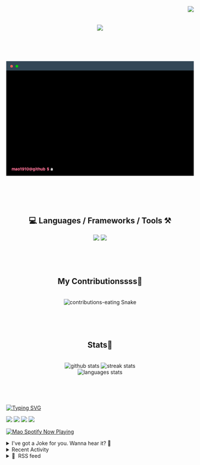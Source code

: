 <!-- VISITOR BADGE -->
<!-- https://github.com/hehuapei/visitor-badge -->

<img align="right" src="https://visitor-badge.laobi.icu/badge?page_id=mao1910.mao1910&left_color=%2379DAF9&right_color=%23FE6E96" />


<!-- TYPING SVG -->
<!-- https://github.com/DenverCoder1/readme-typing-svg -->

<h1 align="center">
    <img src="https://readme-typing-svg.herokuapp.com/?font=Righteous&size=35&center=true&vCenter=true&width=500&height=70&color=FE6E96&font=poppins&duration=5000&lines=Hi+There!+👋;+I'm+Mao!;" />
</h1>

<br/>

<!-- CODE/TERMINAL ABOUT ME -->
<h1 align="center">
<img src="./assets/terminal-5.gif" alt="Terminal" />
</h1>

<br/><br/><br/>


<!-- TECHNOLOGIES LOGOS -->
<!-- https://github.com/tandpfun/skill-icons -->

<h2 align="center">💻 Languages / Frameworks / Tools ⚒️</h2>
<div align="center">
    <img src="https://skillicons.dev/icons?i=javascript,typescript,angular,react,html,css,scss,bootstrap,cs,java,spring" />
    <img src="https://skillicons.dev/icons?i=flutter,firebase,supabase,mysql,git,github,gitlab,vscode,idea,maven,figma" />
</div>

<br/><br/><br/>


<!-- CONTRIBUTIONS SNAKE GAME -->
<!-- https://github.com/Platane/snk -->

<div align="center">
  <h2> My Contributionssss🐍 </h2>
  <br>
  <img alt="contributions-eating Snake" src="https://raw.githubusercontent.com/mao1910/mao1910/output/github-contribution-grid-snake.svg" />

  <!-- Four lines below suggested by Planate for Dark mode-->
  <picture>
  <source media="(prefers-color-scheme: dark)" srcset="github-snake-dark.svg" />
  <source media="(prefers-color-scheme: light)" srcset="github-snake.svg" />
  </picture>
  
  <br/><br/><br/>
</div>


<!-- GITHUB STATS -->
<!-- https://github.com/DenverCoder1/github-readme-streak-stats -->
<!-- https://github.com/anuraghazra/github-readme-stats -->

<!-- https://github-readme-stats-mao1910.vercel.app/ My own Vercel deployment-->

<h2 align="center"> Stats📝 </h2>
  <br>
<div align=center>
  <img width=429 src="https://github-readme-stats-mao1910.vercel.app/api?username=mao1910&count_private=true&show_icons=true&theme=dracula&rank_icon=github&hide=contribs&border_radius=10&border_color=79DAF9" alt="github stats"/>
  <img width=396 src="https://streak-stats.demolab.com/?user=mao1910&count_private=true&theme=dracula&currStreakNum=79DAF9&currStreakLabel=FE6E96&border_radius=10&border=79DAF9" alt="streak stats"/>
  <br/>
  <img src="https://github-readme-stats-mao1910.vercel.app/api/top-langs/?username=mao1910&layout=compact&theme=dracula&border_radius=10&size_weight=0.5&count_weight=0.5&border_color=79DAF9" alt="languages stats" />
</div>

<br/><br/><br/>


<!-- FOOTER -->
<!-- https://github.com/DenverCoder1/readme-typing-svg -->
<!-- https://readme-typing-svg.demolab.com/demo/ -->

<a href="https://git.io/typing-svg"><img src="https://readme-typing-svg.demolab.com?font=Poppins&pause=1000&color=FE6E96&width=535&lines=Thanks+for+dropping+by!;Feel+free+to+check+any+of+the+Socials+below+%F0%9F%91%87;Or+the+Joke+Of+The+Day+if+you're+down+for+a+giggle+%F0%9F%98%9D;Hope+to+see+you+again+%F0%9F%91%8A;Uh%3F+You're+still+here%3F;Well...+I'm+running+out+of+things+to+say...;Tell+you+what%2C+due+to+your+effort+and+perseverance%2C;I+shall+present+you+with+a+short+poem%3A;%22To+code%2C+or+not+to+code%2C+that+is+the+question%3A;Whether+'tis+nobler+in+the+IDE+to+debug;The+errors+and+issues+of+outrageous+software%2C;Or+to+take+up+the+keyboard+against+a+sea+of+bugs;And+by+coding%2C+end+them.%22;by+William+Shakespeare%2C+probably.+;Pretty+sure+that's+Hamlet's.;Alrighty%2C+this+has+been+fun.;But+I'll+restart+the+loop+now...+see+ya+soon!" alt="Typing SVG" /></a>


<!--  SOCIAL NETWORS -->
<!-- https://github.com/alexandresanlim/Badges4-README.md-Profile -->

  <div> 
    <a href="https://www.linkedin.com/" target="_blank"><img src="https://img.shields.io/badge/-LinkedIn-%230077B5?style=for-the-badge&logo=linkedin&logoColor=white" target="_blank"></a> <!-- ADD LINKEDIN PROFILE -->
    <a href = "https://www.google.com"><img src="https://img.shields.io/badge/Portfolio-4285F4?style=for-the-badge&logo=Google-chrome&logoColor=white" target="_blank"></a> <!-- ADD PORTFOLIO WEBSITE -->
    <a href="https://discord.gg" target="_blank"><img src="https://img.shields.io/badge/Discord-7289DA?style=for-the-badge&logo=discord&logoColor=white" target="_blank"></a> <!-- ADD DISCORD -->
    <a href = "mao1910dev@gmail.com"><img src="https://img.shields.io/badge/Gmail-D14836?style=for-the-badge&logo=gmail&logoColor=white" target="_blank"></a>
  </div>


<!-- SPOTIFY PLAYING-->
<!-- https://github.com/novatorem/novatorem -->

<!-- https://spotify-now-playing-novatorem-git-main-mao1910.vercel.app/ My own Vercel deployment-->

[<img width=438px src="https://spotify-now-playing-git-main-mao1910.vercel.app//api/spotify/?border_color=FE6E96" alt="Mao Spotify Now Playing" />](https://open.spotify.com/user/31542et242zglhf42ydrtqgvuvde)


<!-- JOKE OF THE DAY -->
<details>
<summary>I've got a Joke for you. Wanna hear it? 🙈</summary>

<br/>

 <tr>
 <td style="padding-top:4px"><img src = "https://readme-jokes-git-master-mao1910.vercel.app/api?&theme=dracula"></td>
 </tr>

</details>


<!-- ACTIVITY -->
<!-- https://github.com/jamesgeorge007/github-activity-readme -->
<!-- This SECTION is currently not working -->
<details>
<summary>Recent Activity</summary>

<br/>
<!-- START_SECTION:activity -->
<!--END_SECTION:activity-->

</details>


<!-- RSS FEED -->
<!-- https://github.com/gautamkrishnar/blog-post-workflow -->
<details>
<summary>📕 &nbsp;RSS feed</summary>

<br/>

<!-- BLOG-POST-LIST:START -->
 #### - [OLD PROJECTS](https://dev.to/mtendekuyokwa19/old-projects-1a6n) 
 <details><summary>Article</summary> <p>I see alot of projects on peoples githubs when they were just starting out as devs and they still have alot of bugs. I think if a person made a project while starting up i think its best to come back and fix the bugs rather than just leaving them.</p>

<p>I think it shows how you use knowledge after acquiring it<br>
This saturday I fixed my landing page <a href="https://github.com/Mtendekuyokwa19/AfricaLandingpage">https://github.com/Mtendekuyokwa19/AfricaLandingpage</a><br>
<a href="https://startupsafrica.netlify.app/">https://startupsafrica.netlify.app/</a></p>

 </details> 
 <hr /> 

 #### - [Resumo: Como ser um programador melhor](https://dev.to/ericarodrigs/resumo-como-ser-um-programador-melhor-1386) 
 <details><summary>Article</summary> <p><a href="https://res.cloudinary.com/practicaldev/image/fetch/s--zalvk_44--/c_limit%2Cf_auto%2Cfl_progressive%2Cq_auto%2Cw_800/https://dev-to-uploads.s3.amazonaws.com/uploads/articles/cfpb51ibdxs36gpc8atn.jpg" class="article-body-image-wrapper"><img src="https://res.cloudinary.com/practicaldev/image/fetch/s--zalvk_44--/c_limit%2Cf_auto%2Cfl_progressive%2Cq_auto%2Cw_800/https://dev-to-uploads.s3.amazonaws.com/uploads/articles/cfpb51ibdxs36gpc8atn.jpg" alt="Título e capítulos do livro" width="800" height="388"></a><br>
Já na introducao do livro o autor fala sobre quem deve ler o livro. Nesse trecho ele menciona que todos os programadores independente de seu nível fariam bom proveito dos pensamentos contidos no livro, porém eu não coloquei muita fé no começo. Os primeiros capítulos são bastante técnicos e eu ainda tava pegando o ritmo da leitura então estava achando avançado demais para mim. </p>

<p>Entretanto ao concluir a leitura eu mudei totalmente de ideia. Na minha opinião a leitura desse livro é indicada para a maioria das pessoas independente da área. Obviamente vão ter alguns termos e situações que não fazem sentido se você não é da área da tecnologia, mas em boa parte do livro ele entrega reflexões poderosas sobre nossa postura como profissional em geral, e até mesmo como seres humanos que se relacionam em diferentes aspectos.</p>

<p>O livro é dividido em cinco parte, onde cada uma trata sobre temas específicos. Durante todos os capítulos nos deparamos com perguntas e reflexões que nos levam a pensar em situações reais que se aplicam ao descrito no livro e também é destacado uma seção de ponto chave que funciona para fixar bem determinada ideia. </p>

<p>Na primeira parte, você.escreve(código), são abordados temas essenciais, como se fossem uma série de mandamentos da programação, que representam a base de um bom código. Nesse momento do livro encontramos alguns conselhos como: escreva menos código, remova códigos desnecessários, não ignore erros, espere pelo inesperado e realize testes. </p>

<p>Na segunda parte, a prática leva à perfeição, podemos ver alguns conceitos mais aprofundados da programação em geral e não do código propriamente dito. São tratados tópicos como a importância do controle de versão é como essa ferramenta pode ser sua aliada no desenvolvimento de aplicações, reutilização de trechos de código ou design através de práticas de componentização e a importância de manter a simplicidade no código para que pessoas de diferentes níveis e conhecimentos consigam ler e entender nosso trabalho. </p>

<p>A parte três, envolvendo-se pessoalmente, acredito que é a que mais me tocou, pois nesse momento o autor atinge um nível que é mais difícil de ser abordado nessa área. Trata sobre aspectos e características comportamentais que são imprescindíveis para um bom relacionamento interpessoal e para sucesso em trabalho em equipe. Nesses capítulos o autor conversa diretamente com o leitor, aconselhando como se estivesse em uma conversa informal, conversando sobre os benefícios de amar o aprendizado, apreciar o desafio, evitar o comodismo, além de trazer reflexões profundas sobre o comportamento ético de um programador. </p>

<p>Na quarta parte, conseguir que tudo seja feito, Pete traz algumas ideias sobre o processo necessário para a vida de um projeto até sua liberação para uso, com algumas dicas para que não haja desvios no caminho ou atrasos não planejados. Nesses capítulos percebemos dicas sobre o levantamento de requisitos necessários e sobre qual a real definição de pronto. </p>

<p>Na última parte, uma meta de pessoas, é ressaltada a relevância da comunicação para o sucesso de aplicações. Ninguém trabalha sozinho e precisamos aprender constantemente a melhorar nossas habilidades de lidar com os colegas de profissão. </p>

<p>Realmente após concluir a leitura não é difícil entender porque o livro é tão aclamado pela nossa comunidade. Aborda várias visões e aspectos diferentes e complementares do mundo da programação e só esse motivo já seria suficiente para que alguém que quer melhorar suas habilidades lesse o livro, porém ele ainda vai além. Traz uma leitura leve, traz exemplos práticos, traz quadrinhos com piadas (que muitas vezes não são muito divertidas ou fáceis de entender kkakakakakakaka), conselhos, pontos chaves, situações reais de experiência do autor, enfim, é um bom livro. Leiam!</p>

<p>*** Curiosidade:</p>

<p>A capa do livro traz a imagem de um peixe voador, que eu não sabia da existência e logo depois de terminar o livro fui ver vídeos no YouTube sobre porque achei bem interessante a ideia de um peixe que voa 🤯. Essa espécie de peixe inclusive foi utilizada como modelo para estudo do desenvolvimento de aviões e possui um recorde de 45 segundos de voo.</p>

 </details> 
 <hr /> 

 #### - [get refresh token form google login api](https://dev.to/abdulghaffar/get-refresh-token-form-google-login-api-1k6h) 
 <details><summary>Article</summary> <p>i am using googleAuthSDK library in angular for google login, i receive a complete object returned from google API but a refresh token. can anyone tell me how to get the refresh token?</p>

<p>method i have implemented </p>

<p>1 =&gt; tried access_type: 'offline'</p>

<p>but still haven't received the refresh token in the object</p>

 </details> 
 <hr /> 

 #### - [Python For Seniors (Part 2)](https://dev.to/scofieldidehen/python-for-the-seniors-part-2-275e) 
 <details><summary>Article</summary> <p>Welcome to part 2 of our advanced Python programming guide! The beginner tutorial covered core concepts like syntax, data structures, functions, classes, and modules.</p>

<p><a href="https://blog.learnhub.africa/2023/09/05/python-for-the-blinds-part-1/">Find part 1 here. </a></p>

<p>Now, let's dive deeper into some advanced techniques experienced Python developers use. This guide assumes you already have a strong grasp of Python basics.</p>

<h4>Object-Oriented Design Principles</h4>

<p>Python supports object-oriented programming, allowing developers to organize code into class hierarchies and modeled after real-world entities.</p>

<p>Mastering OOP techniques is key to designing and building robust large-scale applications in Python.</p>

<p>Some key object-oriented design principles:</p>

<ul>
    <li>Encapsulation</li>
</ul>

<p>This involves bundling related attributes and behaviors into individual classes. For example, a Person class would encapsulate properties like name, age, and behaviors like walking and talking.</p>

<p>Encapsulation allows control over the data through well-defined interfaces along with information hiding. Methods act as the interface, while attributes are kept private to hide complexity.</p>

<ul>
    <li>Inheritance</li>
</ul>

<p>Classes can inherit commonly used state and behaviors from parent classes. For example, a Student class can inherit from a base Person class to avoid rewriting duplicated code. The child class only needs to define properties and methods unique to students.</p>

<p>Inheritance enables reuse of code and polymorphism. Subclasses can extend, override, or modify inherited logic as needed.</p>

<ul>
    <li>Abstraction</li>
</ul>

<p>This involves exposing only relevant data/methods through public interfaces while hiding unnecessary implementation details. For example, an abstract class Shape could define an area() method while concrete subclasses Circle, Square implement the actual area calculations.</p>

<p>Abstraction reduces complexity and couples code loosely by separating high-level and low-level logic. Interfaces help maintain abstraction.</p>

<ul>
    <li>Composition</li>
</ul>

<p>This refers to combining objects to model complex behaviors. Rather than rely on inheritance alone, objects can use other objects via composition. For example, a Car class could compose objects like a Wheel or engine rather than directly inheriting their capabilities.</p>

<p>Composition provides flexibility and encapsulation for complex object interactions.</p>

<p>By following these principles, Python programs can implement domain entities and business logic in an organized, object-oriented manner. Let's look at some examples.</p>

<p>We'll model a zoo management system with classes for animals, zookeepers, and enclosures using inheritance, polymorphism, encapsulation, and composition:<br>
</p>

<div class="highlight js-code-highlight">
<pre class="highlight python"><code><span class="c1"># Animal base class
</span>
<span class="k">class</span> <span class="nc">Animal</span><span class="p">:</span>

<span class="k">def</span> <span class="nf">__init__</span><span class="p">(</span><span class="bp">self</span><span class="p">,</span> <span class="n">name</span><span class="p">,</span> <span class="n">species</span><span class="p">):</span>

<span class="bp">self</span><span class="p">.</span><span class="n">name</span> <span class="o">=</span> <span class="n">name</span>

<span class="bp">self</span><span class="p">.</span><span class="n">species</span> <span class="o">=</span> <span class="n">species</span>

<span class="k">def</span> <span class="nf">make_sound</span><span class="p">(</span><span class="bp">self</span><span class="p">):</span>

<span class="k">print</span><span class="p">(</span><span class="sa">f</span><span class="s">"</span><span class="si">{</span><span class="bp">self</span><span class="p">.</span><span class="n">name</span><span class="si">}</span><span class="s"> says Rawwwr!"</span><span class="p">)</span>

<span class="c1"># Inherited child classes
</span>
<span class="k">class</span> <span class="nc">Lion</span><span class="p">(</span><span class="n">Animal</span><span class="p">):</span>

<span class="k">def</span> <span class="nf">make_sound</span><span class="p">(</span><span class="bp">self</span><span class="p">):</span>

<span class="k">print</span><span class="p">(</span><span class="sa">f</span><span class="s">"</span><span class="si">{</span><span class="bp">self</span><span class="p">.</span><span class="n">name</span><span class="si">}</span><span class="s"> says Roar!"</span><span class="p">)</span>

<span class="k">class</span> <span class="nc">Snake</span><span class="p">(</span><span class="n">Animal</span><span class="p">):</span>

<span class="k">def</span> <span class="nf">make_sound</span><span class="p">(</span><span class="bp">self</span><span class="p">):</span>

<span class="k">print</span><span class="p">(</span><span class="sa">f</span><span class="s">"</span><span class="si">{</span><span class="bp">self</span><span class="p">.</span><span class="n">name</span><span class="si">}</span><span class="s"> says Hiss!"</span><span class="p">)</span>

<span class="c1"># Zookeeper class
</span>
<span class="k">class</span> <span class="nc">Zookeeper</span><span class="p">:</span>

<span class="k">def</span> <span class="nf">__init__</span><span class="p">(</span><span class="bp">self</span><span class="p">,</span> <span class="n">name</span><span class="p">):</span>

<span class="bp">self</span><span class="p">.</span><span class="n">name</span> <span class="o">=</span> <span class="n">name</span>

<span class="k">def</span> <span class="nf">feed_animal</span><span class="p">(</span><span class="bp">self</span><span class="p">,</span> <span class="n">animal</span><span class="p">):</span>

<span class="k">print</span><span class="p">(</span><span class="sa">f</span><span class="s">"</span><span class="si">{</span><span class="bp">self</span><span class="p">.</span><span class="n">name</span><span class="si">}</span><span class="s"> is feeding the </span><span class="si">{</span><span class="n">animal</span><span class="p">.</span><span class="n">species</span><span class="si">}</span><span class="s"> named </span><span class="si">{</span><span class="n">animal</span><span class="p">.</span><span class="n">name</span><span class="si">}</span><span class="s">"</span><span class="p">)</span>

<span class="n">animal</span><span class="p">.</span><span class="n">make_sound</span><span class="p">()</span> <span class="c1"># Polymorphism
</span>
<span class="c1"># Enclosure class
</span>
<span class="k">class</span> <span class="nc">Enclosure</span><span class="p">:</span>

<span class="k">def</span> <span class="nf">__init__</span><span class="p">(</span><span class="bp">self</span><span class="p">,</span> <span class="nb">id</span><span class="p">,</span> <span class="n">animals</span><span class="p">):</span>

<span class="bp">self</span><span class="p">.</span><span class="nb">id</span> <span class="o">=</span> <span class="nb">id</span>

<span class="bp">self</span><span class="p">.</span><span class="n">animals</span> <span class="o">=</span> <span class="n">animals</span>

<span class="k">def</span> <span class="nf">add_animal</span><span class="p">(</span><span class="bp">self</span><span class="p">,</span> <span class="n">animal</span><span class="p">):</span>

<span class="bp">self</span><span class="p">.</span><span class="n">animals</span><span class="p">.</span><span class="n">append</span><span class="p">(</span><span class="n">animal</span><span class="p">)</span>

<span class="c1"># Create objects
</span>
<span class="n">leo</span> <span class="o">=</span> <span class="n">Lion</span><span class="p">(</span><span class="s">"Leo"</span><span class="p">,</span> <span class="s">"Lion"</span><span class="p">)</span>

<span class="n">marty</span> <span class="o">=</span> <span class="n">Snake</span><span class="p">(</span><span class="s">"Marty"</span><span class="p">,</span> <span class="s">"Python"</span><span class="p">)</span>

<span class="n">bob</span> <span class="o">=</span> <span class="n">Zookeeper</span><span class="p">(</span><span class="s">"Bob"</span><span class="p">)</span>

<span class="n">snakes_enclosure</span> <span class="o">=</span> <span class="n">Enclosure</span><span class="p">(</span><span class="mi">123</span><span class="p">,</span> <span class="p">[</span><span class="n">marty</span><span class="p">])</span>

<span class="n">bob</span><span class="p">.</span><span class="n">feed_animal</span><span class="p">(</span><span class="n">leo</span><span class="p">)</span>

<span class="n">snakes_enclosure</span><span class="p">.</span><span class="n">add_animal</span><span class="p">(</span><span class="n">leo</span><span class="p">)</span>
</code></pre>

</div>



<p>This demonstrates modeling domain entities with encapsulation, inheritance, polymorphism, and composition. Code reuse is improved, coupling reduced, and abstraction maintained.</p>

<h4>Python Decorators</h4>

<p>Decorators dynamically alter the functionality of a function, method, or class without having to modify the code directly. They essentially wrap the original object and modify its behavior as needed before executing it.</p>

<p>Decorators start with the @ symbol and are placed at the definition. For example:</p>

<p><code>@timer</code></p>

<p><code>def run_long_job(args):</code></p>

<p><code># Function body</code></p>

<p>Here @timer is a decorator that measures how long run_long_job takes to execute.</p>

<p>Let's see how to build this timer decorator:<br>
</p>

<div class="highlight js-code-highlight">
<pre class="highlight python"><code><span class="kn">import</span> <span class="nn">time</span>

<span class="k">def</span> <span class="nf">timer</span><span class="p">(</span><span class="n">func</span><span class="p">):</span>

<span class="c1"># Inner wrapper function
</span>
<span class="k">def</span> <span class="nf">inner</span><span class="p">(</span><span class="o">*</span><span class="n">args</span><span class="p">,</span> <span class="o">**</span><span class="n">kwargs</span><span class="p">):</span>

<span class="n">start</span> <span class="o">=</span> <span class="n">time</span><span class="p">.</span><span class="n">time</span><span class="p">()</span>

<span class="n">result</span> <span class="o">=</span> <span class="n">func</span><span class="p">(</span><span class="o">*</span><span class="n">args</span><span class="p">,</span> <span class="o">**</span><span class="n">kwargs</span><span class="p">)</span>

<span class="n">end</span> <span class="o">=</span> <span class="n">time</span><span class="p">.</span><span class="n">time</span><span class="p">()</span>

<span class="k">print</span><span class="p">(</span><span class="sa">f</span><span class="s">"Execution took </span><span class="si">{</span><span class="n">end</span><span class="o">-</span><span class="n">start</span><span class="si">}</span><span class="s"> seconds"</span><span class="p">)</span>

<span class="k">return</span> <span class="n">result</span>

<span class="c1"># Return inner function
</span>
<span class="k">return</span> <span class="n">inner</span>

<span class="o">@</span><span class="n">timer</span>

<span class="k">def</span> <span class="nf">long_running_job</span><span class="p">(</span><span class="n">n</span><span class="p">):</span>

<span class="k">print</span><span class="p">(</span><span class="s">"Running long job..."</span><span class="p">)</span>

<span class="n">time</span><span class="p">.</span><span class="n">sleep</span><span class="p">(</span><span class="n">n</span><span class="p">)</span>

<span class="k">return</span> <span class="s">"Done!"</span>

<span class="n">long_running_job</span><span class="p">(</span><span class="mi">5</span><span class="p">)</span>

<span class="c1"># Prints execution time
</span></code></pre>

</div>



<p>When decorated, long_running_job behavior is extended with the timer functionality without modifying its code.</p>

<p>Some other example uses cases for Python decorators:</p>

<ul>
    <li>Logging function arguments and results</li>
    <li>Checking permissions or roles before executing functions</li>
    <li>Caching return values to avoid recalculation</li>
    <li>Rate limiting function calls</li>
    <li>Instrumenting code for tracing or profiling</li>
    <li>Validating input data types</li>
</ul>

<p>Decorators supercharge Python with metaprogramming capabilities and expressiveness. They are widely used across frameworks like Flask, Django, etc. Understanding decorators unlocks their powerful capabilities.</p>

<h4>Concurrency in Python</h4>

<p>Concurrency refers to executing multiple tasks simultaneously through parallelization or asynchronous programming. Python supports various concurrency models to improve program efficiency and speed.</p>

<p>Some approaches include:</p>

<ul>
    <li>Threads</li>
</ul>

<p>Threads allow execution of code in parallel within the same interpreter process. The OS schedules thread execution across cores.</p>

<p>For IO-bound tasks, threads improve the utilization of idle time that would otherwise be spent waiting. The threading module supports spawning and synchronizing threads:<br>
</p>

<div class="highlight js-code-highlight">
<pre class="highlight python"><code><span class="kn">from</span> <span class="nn">threading</span> <span class="kn">import</span> <span class="n">Thread</span>

<span class="k">def</span> <span class="nf">io_bound_worker</span><span class="p">():</span>

<span class="c1"># Perform IO intensive work
</span>
<span class="n">threads</span> <span class="o">=</span> <span class="p">[</span><span class="n">Thread</span><span class="p">(</span><span class="n">target</span><span class="o">=</span><span class="n">io_bound_worker</span><span class="p">)</span> <span class="k">for</span> <span class="n">_</span> <span class="ow">in</span> <span class="nb">range</span><span class="p">(</span><span class="mi">8</span><span class="p">)]</span>

<span class="k">for</span> <span class="n">thread</span> <span class="ow">in</span> <span class="n">threads</span><span class="p">:</span>

<span class="n">thread</span><span class="p">.</span><span class="n">start</span><span class="p">()</span>

<span class="c1"># Main thread continues executing
</span>
</code></pre>

</div>



<h4>Multiprocessing</h4>

<p>For CPU-bound tasks, Python's multiprocessing module distributes work across multiple processes. Each CPU core runs a separate Python interpreter, circumventing the GIL limitation.</p>

<p>Processes have higher overhead than threads but enable true parallelism across multiple CPUs:<br>
</p>

<div class="highlight js-code-highlight">
<pre class="highlight python"><code><span class="kn">from</span> <span class="nn">multiprocessing</span> <span class="kn">import</span> <span class="n">Process</span>

<span class="k">def</span> <span class="nf">cpu_bound_worker</span><span class="p">(</span><span class="n">data</span><span class="p">):</span>

<span class="c1"># Perform heavy computations
</span>
<span class="k">if</span> <span class="n">__name__</span> <span class="o">==</span> <span class="s">"__main__"</span><span class="p">:</span>

<span class="n">inputs</span> <span class="o">=</span> <span class="p">[</span><span class="n">large_dataset</span><span class="p">]</span> <span class="o">*</span> <span class="mi">8</span>

<span class="n">processes</span> <span class="o">=</span> <span class="p">[]</span>

<span class="k">for</span> <span class="n">input_data</span> <span class="ow">in</span> <span class="n">inputs</span><span class="p">:</span>

<span class="n">p</span> <span class="o">=</span> <span class="n">Process</span><span class="p">(</span><span class="n">target</span><span class="o">=</span><span class="n">cpu_bound_worker</span><span class="p">,</span> <span class="n">args</span><span class="o">=</span><span class="p">(</span><span class="n">input_data</span><span class="p">,))</span>

<span class="n">processes</span><span class="p">.</span><span class="n">append</span><span class="p">(</span><span class="n">p</span><span class="p">)</span>

<span class="n">p</span><span class="p">.</span><span class="n">start</span><span class="p">()</span>

<span class="c1"># Rest of main process code executes in parallel
</span></code></pre>

</div>



<h4>asyncio</h4>

<p>This module provides infrastructure for writing asynchronous code using async/await syntax. It is well-suited for tasks involving network I/O and concurrency:<br>
</p>

<div class="highlight js-code-highlight">
<pre class="highlight python"><code><span class="kn">import</span> <span class="nn">asyncio</span>

<span class="k">async</span> <span class="k">def</span> <span class="nf">fetch_data</span><span class="p">(</span><span class="n">url</span><span class="p">):</span>

<span class="c1"># Async HTTP request
</span>
<span class="n">response</span> <span class="o">=</span> <span class="k">await</span> <span class="n">aiohttp</span><span class="p">.</span><span class="n">request</span><span class="p">(</span><span class="n">url</span><span class="p">)</span>

<span class="k">return</span> <span class="n">response</span>

<span class="k">async</span> <span class="k">def</span> <span class="nf">main</span><span class="p">():</span>

<span class="n">urls</span> <span class="o">=</span> <span class="p">[</span><span class="n">url1</span><span class="p">,</span> <span class="n">url2</span><span class="p">,</span> <span class="n">url3</span><span class="p">]</span>

<span class="n">tasks</span> <span class="o">=</span> <span class="p">[]</span>

<span class="k">for</span> <span class="n">url</span> <span class="ow">in</span> <span class="n">urls</span><span class="p">:</span>

<span class="n">tasks</span><span class="p">.</span><span class="n">append</span><span class="p">(</span><span class="n">fetch_data</span><span class="p">(</span><span class="n">url</span><span class="p">))</span>

<span class="n">results</span> <span class="o">=</span> <span class="k">await</span> <span class="n">asyncio</span><span class="p">.</span><span class="n">gather</span><span class="p">(</span><span class="o">*</span><span class="n">tasks</span><span class="p">)</span>

<span class="n">asyncio</span><span class="p">.</span><span class="n">run</span><span class="p">(</span><span class="n">main</span><span class="p">())</span>
</code></pre>

</div>



<p>Asyncio helps build highly performant network apps by efficiently handling thousands of concurrent connections.</p>

<h4>concurrent.futures</h4>

<p>This high-level module abstracts thread and process pools for executing callables asynchronously:<br>
</p>

<div class="highlight js-code-highlight">
<pre class="highlight python"><code><span class="k">with</span> <span class="n">concurrent</span><span class="p">.</span><span class="n">futures</span><span class="p">.</span><span class="n">ThreadPoolExecutor</span><span class="p">(</span><span class="n">max_workers</span><span class="o">=</span><span class="mi">5</span><span class="p">)</span> <span class="k">as</span> <span class="n">executor</span><span class="p">:</span>

<span class="n">futures</span> <span class="o">=</span> <span class="p">[</span><span class="n">executor</span><span class="p">.</span><span class="n">submit</span><span class="p">(</span><span class="n">cpu_bound_fn</span><span class="p">,</span> <span class="n">arg</span><span class="p">)</span> <span class="k">for</span> <span class="n">arg</span> <span class="ow">in</span> <span class="n">args</span><span class="p">]</span>

<span class="n">results</span> <span class="o">=</span> <span class="p">[</span><span class="n">f</span><span class="p">.</span><span class="n">result</span><span class="p">()</span> <span class="k">for</span> <span class="n">f</span> <span class="ow">in</span> <span class="n">futures</span><span class="p">]</span>
</code></pre>

</div>



<p>The Future objects provide a clean interface to wait for and retrieve results. The module handles pooling and concurrency under the hood.</p>

<p>These approaches enable Python developers to speed up programs through parallelism, utilize multiple cores, and handle thousands of concurrent connections.</p>

<h4>Metaprogramming with Metaclasses</h4>

<p>While classes in Python enable the creating of multiple objects, metaclasses allow you to customize how the classes themselves are constructed and modified at a meta-level.</p>

<p>Metaclasses intercept class creation and modify the class before it's finalized. For example, automatically registering models in a registry, applying mixins, interfacing with ORMs, etc.</p>

<p>To use a metaclass, define a base type and override <strong>new</strong> and <strong>init</strong> methods:<br>
</p>

<div class="highlight js-code-highlight">
<pre class="highlight python"><code><span class="k">class</span> <span class="nc">RegistryMeta</span><span class="p">(</span><span class="nb">type</span><span class="p">):</span>

<span class="n">registry</span> <span class="o">=</span> <span class="p">{}</span>

<span class="k">def</span> <span class="nf">__new__</span><span class="p">(</span><span class="n">cls</span><span class="p">,</span> <span class="n">name</span><span class="p">,</span> <span class="n">bases</span><span class="p">,</span> <span class="n">attrs</span><span class="p">):</span>

<span class="c1"># Modify attrs
</span>
<span class="n">attrs</span><span class="p">[</span><span class="s">'id'</span><span class="p">]</span> <span class="o">=</span> <span class="nb">len</span><span class="p">(</span><span class="n">RegistryMeta</span><span class="p">.</span><span class="n">registry</span><span class="p">)</span>

<span class="c1"># Build class as normal
</span>
<span class="n">klass</span> <span class="o">=</span> <span class="nb">type</span><span class="p">.</span><span class="n">__new__</span><span class="p">(</span><span class="n">cls</span><span class="p">,</span> <span class="n">name</span><span class="p">,</span> <span class="n">bases</span><span class="p">,</span> <span class="n">attrs</span><span class="p">)</span>

<span class="c1"># Register class
</span>
<span class="n">RegistryMeta</span><span class="p">.</span><span class="n">registry</span><span class="p">[</span><span class="n">klass</span><span class="p">.</span><span class="nb">id</span><span class="p">]</span> <span class="o">=</span> <span class="n">klass</span>

<span class="k">return</span> <span class="n">klass</span>

<span class="k">def</span> <span class="nf">__init__</span><span class="p">(</span><span class="bp">self</span><span class="p">,</span> <span class="n">name</span><span class="p">,</span> <span class="n">bases</span><span class="p">,</span> <span class="n">attrs</span><span class="p">):</span>

<span class="k">print</span><span class="p">(</span><span class="sa">f</span><span class="s">"Initializing </span><span class="si">{</span><span class="n">name</span><span class="si">}</span><span class="s"> class"</span><span class="p">)</span>

<span class="nb">super</span><span class="p">().</span><span class="n">__init__</span><span class="p">(</span><span class="n">name</span><span class="p">,</span> <span class="n">bases</span><span class="p">,</span> <span class="n">attrs</span><span class="p">)</span>

<span class="n">Any</span> <span class="k">class</span> <span class="nc">inheriting</span> <span class="n">this</span> <span class="n">metaclass</span> <span class="n">will</span> <span class="n">be</span> <span class="n">intercepted</span> <span class="ow">and</span> <span class="n">registered</span><span class="p">:</span>

<span class="k">class</span> <span class="nc">Base</span><span class="p">(</span><span class="n">metaclass</span><span class="o">=</span><span class="n">RegistryMeta</span><span class="p">):</span>

<span class="k">pass</span>

<span class="k">class</span> <span class="nc">Person</span><span class="p">(</span><span class="n">Base</span><span class="p">):</span>

<span class="k">pass</span>

<span class="k">print</span><span class="p">(</span><span class="n">RegistryMeta</span><span class="p">.</span><span class="n">registry</span><span class="p">)</span>

<span class="c1"># {0: &amp;lt;class '__main__.Base'&amp;gt;, 1: &amp;lt;class '__main__.Person'&amp;gt;}
</span></code></pre>

</div>



<p>Metaclasses open up powerful metaprogramming capabilities and customization hooks to Python's class construction process.</p>

<h4>Dynamic Attribute Access</h4>

<p>Unlike statically typed languages, Python enables objects to have attributes added dynamically at runtime, beyond those explicitly defined in <strong>init</strong> or elsewhere in the class.</p>

<p>For example:<br>
</p>

<div class="highlight js-code-highlight">
<pre class="highlight python"><code><span class="k">class</span> <span class="nc">Point</span><span class="p">:</span>

<span class="k">def</span> <span class="nf">__init__</span><span class="p">(</span><span class="bp">self</span><span class="p">,</span> <span class="n">x</span><span class="p">,</span> <span class="n">y</span><span class="p">):</span>

<span class="bp">self</span><span class="p">.</span><span class="n">x</span> <span class="o">=</span> <span class="n">x</span>

<span class="bp">self</span><span class="p">.</span><span class="n">y</span> <span class="o">=</span> <span class="n">y</span>

<span class="n">p</span> <span class="o">=</span> <span class="n">Point</span><span class="p">(</span><span class="mi">2</span><span class="p">,</span> <span class="mi">3</span><span class="p">)</span>

<span class="n">p</span><span class="p">.</span><span class="n">z</span> <span class="o">=</span> <span class="mi">5</span> <span class="c1"># New attribute created dynamically
</span>
<span class="k">print</span><span class="p">(</span><span class="n">p</span><span class="p">.</span><span class="n">z</span><span class="p">)</span>

<span class="c1"># Outputs 5
</span></code></pre>

</div>



<p>This dynamic behavior can be useful in certain cases like:</p>

<ul>
    <li>Implementing caching as attributes</li>
    <li>Lazily creating attributes only when accessed</li>
    <li>Proxy or delegate classes that reroute attribute access</li>
    <li>Dynamic mixins that add capabilities to classes</li>
</ul>

<p>However, it can also make code harder to understand and trace since attributes aren't explicitly defined beforehand.</p>

<p>Python supports the <strong>slots</strong> magic method to restrict this behavior. It tells Python only to allow attributes listed there and raise AttributeError for anything else:</p>

<pre><code>class Point:

__slots__ = ['x', 'y']

p = Point(2, 3)

p.z = 5 # AttributeError!</code></pre>

<p>So <strong>slots</strong> prevents surprise behaviors from dynamic attributes.</p>

<h4>Descriptor Protocol</h4>

<p>This advanced protocol provides the underlying mechanics of how attributes like properties and methods work in Python.</p>

<p>Descriptors essentially control attribute access on objects. They are implemented as classes containing <strong>get</strong>, <strong>set</strong> and <strong>delete</strong> methods.</p>

<p>For example, the @property decorator works through descriptors:<br>
</p>

<div class="highlight js-code-highlight">
<pre class="highlight python"><code><span class="k">class</span> <span class="nc">Property</span><span class="p">:</span>

<span class="k">def</span> <span class="nf">__init__</span><span class="p">(</span><span class="bp">self</span><span class="p">,</span> <span class="n">fget</span><span class="p">):</span>

<span class="bp">self</span><span class="p">.</span><span class="n">fget</span> <span class="o">=</span> <span class="n">fget</span>

<span class="k">def</span> <span class="nf">__get__</span><span class="p">(</span><span class="bp">self</span><span class="p">,</span> <span class="n">obj</span><span class="p">,</span> <span class="n">owner</span><span class="p">):</span>

<span class="k">return</span> <span class="bp">self</span><span class="p">.</span><span class="n">fget</span><span class="p">(</span><span class="n">obj</span><span class="p">)</span>

<span class="k">class</span> <span class="nc">Point</span><span class="p">:</span>

<span class="k">def</span> <span class="nf">__init__</span><span class="p">(</span><span class="bp">self</span><span class="p">,</span> <span class="n">x</span><span class="p">):</span>

<span class="bp">self</span><span class="p">.</span><span class="n">x</span> <span class="o">=</span> <span class="n">x</span>

<span class="o">@</span><span class="n">Property</span>

<span class="k">def</span> <span class="nf">y</span><span class="p">(</span><span class="bp">self</span><span class="p">):</span>

<span class="k">return</span> <span class="bp">self</span><span class="p">.</span><span class="n">x</span> <span class="o">*</span> <span class="mi">2</span>

<span class="n">p</span> <span class="o">=</span> <span class="n">Point</span><span class="p">(</span><span class="mi">10</span><span class="p">)</span>

<span class="k">print</span><span class="p">(</span><span class="n">p</span><span class="p">.</span><span class="n">y</span><span class="p">)</span> <span class="c1"># Calls getter internally
</span></code></pre>

</div>



<p>Here, the Property descriptor class implements <strong>get</strong> to call the underlying y method when accessed as an attribute.</p>

<p>Some other examples of descriptors:</p>

<ul>
    <li>@classmethod and @staticmethod to define different method types</li>
    <li>@memoized to cache method return values</li>
    <li>__slots__ to restrict attributes</li>
    <li>ORM frameworks mapping DB rows to Python objects</li>
</ul>

<p>The descriptor protocol is a key ingredient that enables much of Python's magic like @property, class methods, static methods, etc. Mastering descriptors unlocks deeper capabilities.</p>

<h4>Context Managers</h4>

<p>While the with statement provides easy file cleanup logic, Python enables implementing the same pattern for any object through context managers.</p>

<p>For example, acquiring and releasing a lock or database connection:<br>
</p>

<div class="highlight js-code-highlight">
<pre class="highlight python"><code><span class="k">class</span> <span class="nc">Resource</span><span class="p">:</span>

<span class="k">def</span> <span class="nf">__enter__</span><span class="p">(</span><span class="bp">self</span><span class="p">):</span>

<span class="k">print</span><span class="p">(</span><span class="s">"Acquiring resource"</span><span class="p">)</span>

<span class="k">def</span> <span class="nf">__exit__</span><span class="p">(</span><span class="bp">self</span><span class="p">,</span> <span class="n">exc_type</span><span class="p">,</span> <span class="n">exc_val</span><span class="p">,</span> <span class="n">exc_tb</span><span class="p">):</span>

<span class="k">print</span><span class="p">(</span><span class="s">"Releasing resource"</span><span class="p">)</span>

<span class="k">with</span> <span class="n">Resource</span><span class="p">()</span> <span class="k">as</span> <span class="n">resource</span><span class="p">:</span>

<span class="c1"># Use resource
</span></code></pre>

</div>



<p>This ensures reliable cleanup through the <strong>exit</strong> method. Context managers can also suppress exceptions during cleanup:<br>
</p>

<div class="highlight js-code-highlight">
<pre class="highlight python"><code><span class="k">class</span> <span class="nc">Resource</span><span class="p">:</span>

<span class="c1"># ...
</span>
<span class="k">def</span> <span class="nf">__exit__</span><span class="p">(</span><span class="bp">self</span><span class="p">,</span> <span class="n">exc_type</span><span class="p">,</span> <span class="n">exc_val</span><span class="p">,</span> <span class="n">exc_tb</span><span class="p">):</span>

<span class="k">print</span><span class="p">(</span><span class="s">"Handling exception"</span><span class="p">)</span>

<span class="c1"># suppress exception by returning True
</span>
<span class="k">return</span> <span class="bp">True</span>
</code></pre>

</div>



<p>The contextlib module provides utilities like @contextmanager to simplify creating context managers.</p>

<p>Some real-world examples include:</p>

<ul>
    <li>File opening</li>
    <li>Lock acquiring/release</li>
    <li>Database connections</li>
    <li>Temporary directory handling</li>
    <li>Logging redirected to buffer</li>
</ul>

<p>Context managers provide a robust way to handle resources in Python.</p>

<h4>Unit Testing</h4>

<p>Writing tests is vital for validating code quality and ensuring proper behavior as the codebase grows. Python comes with a built-in unittest framework for authoring and running unit tests.</p>

<p>The key components are test case classes, individual test methods, assertions, and test runners:<br>
</p>

<div class="highlight js-code-highlight">
<pre class="highlight python"><code><span class="kn">import</span> <span class="nn">unittest</span>

<span class="k">class</span> <span class="nc">UserTestCase</span><span class="p">(</span><span class="n">unittest</span><span class="p">.</span><span class="n">TestCase</span><span class="p">):</span>

<span class="c1"># Setup run before each test method
</span>
<span class="k">def</span> <span class="nf">setUp</span><span class="p">(</span><span class="bp">self</span><span class="p">):</span>

<span class="bp">self</span><span class="p">.</span><span class="n">user</span> <span class="o">=</span> <span class="n">User</span><span class="p">(</span><span class="s">"John"</span><span class="p">,</span> <span class="s">"Doe"</span><span class="p">)</span>

<span class="k">def</span> <span class="nf">test_full_name</span><span class="p">(</span><span class="bp">self</span><span class="p">):</span>

<span class="bp">self</span><span class="p">.</span><span class="n">assertEqual</span><span class="p">(</span><span class="bp">self</span><span class="p">.</span><span class="n">user</span><span class="p">.</span><span class="n">full_name</span><span class="p">(),</span> <span class="s">"John Doe"</span><span class="p">)</span>

<span class="k">def</span> <span class="nf">test_initials</span><span class="p">(</span><span class="bp">self</span><span class="p">):</span>

<span class="bp">self</span><span class="p">.</span><span class="n">assertEqual</span><span class="p">(</span><span class="bp">self</span><span class="p">.</span><span class="n">user</span><span class="p">.</span><span class="n">initials</span><span class="p">(),</span> <span class="s">"J.D"</span><span class="p">)</span>

<span class="o">@</span><span class="n">unittest</span><span class="p">.</span><span class="n">expectedFailure</span>

<span class="k">def</span> <span class="nf">test_send_email</span><span class="p">(</span><span class="bp">self</span><span class="p">):</span>

<span class="bp">self</span><span class="p">.</span><span class="n">user</span><span class="p">.</span><span class="n">send_email</span><span class="p">(</span><span class="s">"test@example.com"</span><span class="p">)</span>

<span class="k">if</span> <span class="n">__name__</span> <span class="o">==</span> <span class="s">"__main__"</span><span class="p">:</span>

<span class="n">unittest</span><span class="p">.</span><span class="n">main</span><span class="p">()</span> <span class="c1"># Run all tests
</span></code></pre>

</div>



<p>This allows for organizing related tests into reusable test cases. Functionality like fixtures, assertions, mocking, and test runners handle the testing workflow.</p>

<p>Some other Python testing tools include pytest for a streamlined experience and mocks for isolating code dependencies.</p>

<p>Thorough testing improves code quality and reduces bugs in the long run. Tests empower developers to refactor and iterate rapidly.</p>

<h4>Generators and Iterators</h4>

<p>Generators allow pausing and resuming execution to produce a sequence of values individually through iteration lazily. This is useful for:</p>

<ul>
    <li>Dealing with large datasets without loading everything into memory</li>
    <li>Implementing streams and efficient pipelines</li>
    <li>Avoiding eager allocation of resources until needed</li>
</ul>

<p>In Python, generators are defined using yield instead of return:<br>
</p>

<div class="highlight js-code-highlight">
<pre class="highlight python"><code><span class="k">def</span> <span class="nf">num_sequence</span><span class="p">(</span><span class="n">n</span><span class="p">):</span>

<span class="k">for</span> <span class="n">i</span> <span class="ow">in</span> <span class="nb">range</span><span class="p">(</span><span class="n">n</span><span class="p">):</span>

<span class="k">yield</span> <span class="n">i</span>

<span class="n">seq</span> <span class="o">=</span> <span class="n">num_sequence</span><span class="p">(</span><span class="mi">3</span><span class="p">)</span>

<span class="k">print</span><span class="p">(</span><span class="nb">next</span><span class="p">(</span><span class="n">seq</span><span class="p">))</span> <span class="c1"># 0
</span>
<span class="k">print</span><span class="p">(</span><span class="nb">next</span><span class="p">(</span><span class="n">seq</span><span class="p">))</span> <span class="c1"># 1
</span></code></pre>

</div>



<p>When called, generators return a generator object that supports the iteration protocol. Lazy iteration enables efficient streaming:<br>
</p>

<div class="highlight js-code-highlight">
<pre class="highlight python"><code><span class="k">def</span> <span class="nf">read_log_file</span><span class="p">(</span><span class="nb">file</span><span class="p">):</span>

<span class="k">for</span> <span class="n">line</span> <span class="ow">in</span> <span class="nb">open</span><span class="p">(</span><span class="nb">file</span><span class="p">):</span>

<span class="k">yield</span> <span class="n">process</span><span class="p">(</span><span class="n">line</span><span class="p">)</span>

<span class="k">for</span> <span class="n">event</span> <span class="ow">in</span> <span class="n">read_log_file</span><span class="p">(</span><span class="s">"logs.txt"</span><span class="p">):</span>

<span class="k">print</span><span class="p">(</span><span class="n">event</span><span class="p">)</span>
</code></pre>

</div>



<p>Generators allow implementation of Python iterators elegantly. Popular libraries like Django ORM use them extensively for lazy querying.</p>

<h4>Asynchronous Programming</h4>

<p>Python 3.5 introduced async/await syntax to natively support asynchronous code using asyncio:<br>
</p>

<div class="highlight js-code-highlight">
<pre class="highlight python"><code><span class="kn">import</span> <span class="nn">asyncio</span>


<span class="k">async</span> <span class="k">def</span> <span class="nf">fetch</span><span class="p">(</span><span class="n">url</span><span class="p">):</span>
<span class="err"> </span> <span class="k">async</span> <span class="k">with</span> <span class="n">aiohttp</span><span class="p">.</span><span class="n">ClientSession</span><span class="p">()</span> <span class="k">as</span> <span class="n">session</span><span class="p">:</span>
<span class="err"> </span> <span class="err"> </span> <span class="k">async</span> <span class="k">with</span> <span class="n">session</span><span class="p">.</span><span class="n">get</span><span class="p">(</span><span class="n">url</span><span class="p">)</span> <span class="k">as</span> <span class="n">response</span><span class="p">:</span>
<span class="err"> </span> <span class="err"> </span> <span class="err"> </span> <span class="k">return</span> <span class="k">await</span> <span class="n">response</span><span class="p">.</span><span class="n">text</span><span class="p">()</span>


<span class="k">async</span> <span class="k">def</span> <span class="nf">main</span><span class="p">():</span>
<span class="err"> </span> <span class="n">urls</span> <span class="o">=</span> <span class="p">[</span><span class="s">"url1"</span><span class="p">,</span> <span class="s">"url2"</span><span class="p">,</span> <span class="s">"url3"</span><span class="p">]</span>
<span class="err"> </span> <span class="n">tasks</span> <span class="o">=</span> <span class="p">[]</span>
<span class="err"> </span> <span class="k">for</span> <span class="n">url</span> <span class="ow">in</span> <span class="n">urls</span><span class="p">:</span>
<span class="err"> </span> <span class="err"> </span> <span class="n">tasks</span><span class="p">.</span><span class="n">append</span><span class="p">(</span><span class="n">fetch</span><span class="p">(</span><span class="n">url</span><span class="p">))</span>

<span class="err">  </span>

<span class="err"> </span> <span class="n">results</span> <span class="o">=</span> <span class="k">await</span> <span class="n">asyncio</span><span class="p">.</span><span class="n">gather</span><span class="p">(</span><span class="o">*</span><span class="n">tasks</span><span class="p">)</span>
<span class="err"> </span> <span class="k">print</span><span class="p">(</span><span class="n">results</span><span class="p">)</span>
<span class="n">asyncio</span><span class="p">.</span><span class="n">run</span><span class="p">(</span><span class="n">main</span><span class="p">())</span>
</code></pre>

</div>



<p>Asyncio provides an event loop to orchestrate concurrent tasks and asynchronous I/O efficiently. It is well suited for highly parallel network programs.</p>

<h4>Python Typing</h4>

<p>Type hints allow adding static types to function arguments and return values for static analysis:<br>
</p>

<div class="highlight js-code-highlight">
<pre class="highlight python"><code><span class="kn">from</span> <span class="nn">typing</span> <span class="kn">import</span> <span class="n">List</span>
<span class="k">def</span> <span class="nf">sum_numbers</span><span class="p">(</span><span class="n">nums</span><span class="p">:</span> <span class="n">List</span><span class="p">[</span><span class="nb">int</span><span class="p">])</span> <span class="o">-&amp;</span><span class="n">gt</span><span class="p">;</span> <span class="nb">int</span><span class="p">:</span>
<span class="err"> </span> <span class="k">return</span> <span class="nb">sum</span><span class="p">(</span><span class="n">nums</span><span class="p">)</span>
</code></pre>

</div>



<p>This metadata enables better error-catching, IDE autocompletion, and documentation. The code still runs dynamically, as usual.</p>

<p>Popular third-party tools like MyPy leverage these type hints to provide optional static type checking for Python. Typing brings some of the benefits of static languages to Python.</p>

<h4>Python Packaging</h4>

<p>Python code is typically organized into modules or packages. The Python Packaging Index (PyPI) contains thousands of open-source packages with functionality beyond the standard library.</p>

<p>Some best practices for structuring Python code for others to use:</p>

<ul>
    <li>Setup project structure with src and tests folders</li>
    <li>Write <a href="http://setup.py" rel="noopener noreferrer nofollow">setup.py</a> script for pip installation</li>
    <li>Include requirements.txt with dependencies</li>
    <li>Follow Semantic Versioning for releases</li>
    <li>Upload package to PyPI for public sharing</li>
</ul>

<p>Tools like Poetry, Flit, and pipenv streamline handling dependencies and packaging. Sharing reusable packages enables collective code reuse in Python.</p>

<h4>Conclusion</h4>

<p>This concludes our advanced guide to modern Python. We covered important techniques like:</p>

<ul>
    <li>Object-oriented programming principles</li>
    <li>Metaprogramming with metaclasses and decorators</li>
    <li>Improving performance through concurrency</li>
    <li>Robust resource handling with context managers</li>
    <li>Unit testing and maintaining code quality</li>
    <li>Lazy generation of sequences for efficiency</li>
    <li>Asynchronous I/O handling</li>
    <li>Static type hints</li>
    <li>Python packaging ecosystem</li>
</ul>

<p>These capabilities enable large, robust applications, libraries, and frameworks to be developed in Python.</p>

<p>The key is always to keep learning through documentation, books, open-source code, conferences, and trying out ideas. Python has an amazing community.</p>

<p>I hope you enjoyed reading this guide and feel motivated to start your Python programming journey.</p>

<p>If you find this post exciting, find more exciting posts on <a href="http://blog.learnhub.africa/" rel="noopener noreferrer nofollow">Learnhub Blog</a>; we write everything tech from <a href="https://blog.learnhub.africa/category/cloud-computing/" rel="noopener noreferrer nofollow">Cloud computing</a> to <a href="https://blog.learnhub.africa/category/frontend/" rel="noopener noreferrer nofollow">Frontend Dev</a>, <a href="https://blog.learnhub.africa/category/security/" rel="noopener noreferrer nofollow">Cybersecurity</a>, <a href="https://blog.learnhub.africa/category/data-science/" rel="noopener noreferrer nofollow">AI</a>, and <a href="https://blog.learnhub.africa/category/blockchain/" rel="noopener noreferrer nofollow">Blockchain</a>.</p>

<h4><strong>Resource</strong></h4>

<ul>
    <li><a href="https://blog.learnhub.africa/2023/05/26/20-essential-python-extensions-for-visual-studio-code/" rel="noopener noreferrer nofollow">20 Essential Python Extensions for Visual Studio Code</a></li>
    <li><a href="https://blog.learnhub.africa/2023/04/27/using-python-for-web-scraping-and-data-extraction/" rel="noopener noreferrer nofollow">Using Python for Web Scraping and Data Extraction</a></li>
    <li><a href="https://blog.learnhub.africa/2023/06/06/13-powerful-python-snippets-to-automate-tasks/" rel="noopener noreferrer nofollow">13 Powerful Python Snippets To Automate Tasks</a></li>
    <li><a href="https://www.python.org/about/gettingstarted/" rel="noopener noreferrer nofollow">Getting Started with Python</a></li>
</ul>

 </details> 
 <hr /> 

 #### - [Crypto Chart: Full-Stack MERN App](https://dev.to/masakifukunishi/crypto-chart-full-stack-mern-app-3kni) 
 <details><summary>Article</summary> <p><a href="https://res.cloudinary.com/practicaldev/image/fetch/s--wNQAS1G4--/c_limit%2Cf_auto%2Cfl_progressive%2Cq_auto%2Cw_800/https://dev-to-uploads.s3.amazonaws.com/uploads/articles/atgk2rf36f05n98iw93c.png" class="article-body-image-wrapper"><img src="https://res.cloudinary.com/practicaldev/image/fetch/s--wNQAS1G4--/c_limit%2Cf_auto%2Cfl_progressive%2Cq_auto%2Cw_800/https://dev-to-uploads.s3.amazonaws.com/uploads/articles/atgk2rf36f05n98iw93c.png" alt="Home Screenshot" width="800" height="418"></a></p>

<h2>
  
  
  Demo
</h2>

<p><a href="https://crypto-chart-2abm.onrender.com">https://crypto-chart-2abm.onrender.com</a></p>

<h2>
  
  
  GitHub Repository
</h2>

<p><a href="https://github.com/masakifukunishi/crypto-chart">https://github.com/masakifukunishi/crypto-chart</a></p>

<h2>
  
  
  Summary
</h2>

<p>Crypto Chart is a full-stack <a href="https://www.geeksforgeeks.org/mern-stack/">MERN</a> app that lets users view candlestick charts of cryptocurrencies for selected asset pairs and periods.</p>

<h2>
  
  
  About Settings
</h2>

<ul>
<li>Data is retrieved every 8 hours from Cryotowatch</li>
<li>You can change the exchange and the asset pairs by changing the settings in config/default.json</li>
<li>Only UTC Time Zone is supported for now</li>
</ul>

<h2>
  
  
  Why I created this app
</h2>

<ol>
<li>
<p>To show my developing skills</p>

<p>This app is built using TypeScript for the language, React and Redux for the frontend, Tailwind CSS for styling, and Express with Node.js for the backend. Additionally, I've implemented batch processing using cron jobs. I believe this project effectively demonstrates my skills.</p>
</li>
<li>
<p>Expandable and Practical</p>

<p>While the app currently offers basic functionality, there is potential to enhance its practicality by incorporating features such as acquiring candlestick data for shorter periods, integrating technical indicators, and more.</p>
</li>
</ol>

<h2>
  
  
  Language and Libraries
</h2>

<ul>
<li>TypeScript</li>
<li>React</li>
<li>Redux, Redux Toolkit</li>
<li>Tailwind CSS</li>
<li>Express</li>
<li>Node.js</li>
<li>MongoDB (mongoose)</li>
<li>ApexCharts</li>
<li>cron</li>
<li>Vite</li>
</ul>

<h3>
  
  
  React
</h3>

<p>Data fetching from the backend in React is facilitated using custom hooks, making it explicit when the API is called.</p>

<h3>
  
  
  Redux
</h3>

<p>The selected asset pair and period are stored in the Redux store. Upon accessing the home screen, configuration and constant data are fetched from the server side and stored in Redux.</p>

<h3>
  
  
  MongoDB
</h3>

<p>MongoDB is employed to store OHLCV data obtained from the Cryptowatch API and provide it upon server request.</p>

<h3>
  
  
  ApexCharts
</h3>

<p>ApexCharts is utilized for rendering candlestick and volume charts.</p>

<h3>
  
  
  cron
</h3>

<p>cron is employed to regularly retrieve OHLCV data from the Cryptowatch API and store it in MongoDB.</p>

<h3>
  
  
  Vite
</h3>

<p>Vite is the tool used for building the frontend.</p>

<h2>
  
  
  Architecture
</h2>

<p><a href="https://res.cloudinary.com/practicaldev/image/fetch/s--gu3Jmh1P--/c_limit%2Cf_auto%2Cfl_progressive%2Cq_auto%2Cw_800/https://dev-to-uploads.s3.amazonaws.com/uploads/articles/l89vt4mgh01jvtmit5r7.png" class="article-body-image-wrapper"><img src="https://res.cloudinary.com/practicaldev/image/fetch/s--gu3Jmh1P--/c_limit%2Cf_auto%2Cfl_progressive%2Cq_auto%2Cw_800/https://dev-to-uploads.s3.amazonaws.com/uploads/articles/l89vt4mgh01jvtmit5r7.png" alt="architecture" width="800" height="426"></a></p>

<h2>
  
  
  How to run
</h2>

<h3>
  
  
  1. Clone this repository
</h3>

<h3>
  
  
  2. Install dependencies
</h3>



<div class="highlight js-code-highlight">
<pre class="highlight shell"><code>npm <span class="nb">install</span>
</code></pre>

</div>



<h3>
  
  
  3. Set environment variables
</h3>



<div class="highlight js-code-highlight">
<pre class="highlight shell"><code><span class="nb">cp</span> .env.example .env
</code></pre>

</div>



<p><code>MONGODB_URI</code> is the URI of the MongoDB database to be used.</p>

<h3>
  
  
  4. Set config
</h3>

<p>If you want to change the exchange and the asset pairs, change the settings in config/default.json.<br>
</p>

<div class="highlight js-code-highlight">
<pre class="highlight json"><code><span class="p">{</span><span class="w">
  </span><span class="nl">"cryptowatch"</span><span class="p">:</span><span class="w"> </span><span class="p">{</span><span class="w">
    </span><span class="err">...</span><span class="w">
    </span><span class="nl">"exchange"</span><span class="p">:</span><span class="w"> </span><span class="s2">"bitfinex"</span><span class="p">,</span><span class="w">
    </span><span class="nl">"baseAsset"</span><span class="p">:</span><span class="w"> </span><span class="s2">"usd"</span><span class="p">,</span><span class="w">
    </span><span class="nl">"quoteAssets"</span><span class="p">:</span><span class="w"> </span><span class="p">[</span><span class="s2">"btc"</span><span class="p">,</span><span class="w"> </span><span class="s2">"eth"</span><span class="p">],</span><span class="w">
    </span><span class="err">...</span><span class="w">
  </span><span class="p">}</span><span class="w">
</span><span class="p">}</span><span class="w">
</span></code></pre>

</div>



<p><a href="///config/default.json">/config/default.json</a></p>

<h3>
  
  
  5. Run batch processing to register initial ohlcv data
</h3>



<div class="highlight js-code-highlight">
<pre class="highlight shell"><code>npm run dev-batch-init
</code></pre>

</div>



<p>Thank you!</p>

<h3>
  
  
  6. Run frontend and backend
</h3>



<div class="highlight js-code-highlight">
<pre class="highlight shell"><code>npm run dev
</code></pre>

</div>



<h2>
  
  
  How to build
</h2>

<h3>
  
  
  1. The same as 1-5 of 'How to run'
</h3>

<h3>
  
  
  2. Build frontend and backend
</h3>



<div class="highlight js-code-highlight">
<pre class="highlight shell"><code>npm run build
</code></pre>

</div>



<h3>
  
  
  3. Run the built app
</h3>



<div class="highlight js-code-highlight">
<pre class="highlight shell"><code>npm run start
</code></pre>

</div>



<p>About this app, if you have any opinions or feedback, please contact the following:</p>

<ul>
<li><a href="//mailto:fmsknn@gmail.com">fmsknn@gmail.com</a></li>
</ul>

 </details> 
 <hr /> 
<!-- BLOG-POST-LIST:END -->
</table>
</details>


<!-- TODO
Move the Joke somewhere else
Change the 3stats boxes around, possibly two on top and one on bottom
Fix the Activity section // EDIT Activity & RSSfeed
Elaborate the Goodbye Typing message; make it longer, break the 4th wall, or add a portion of a Tolkien book or Shakespeare's poem
Organize Spotify Playlists
Add Portfolio, Discord, Linkedin
Maybe add Public Repositories of selected Projects
-->
